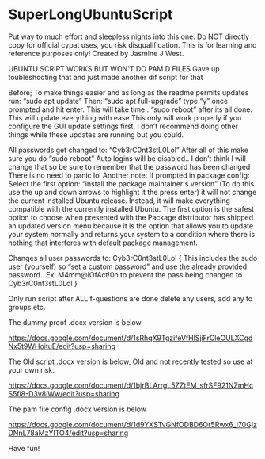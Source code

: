 # SuperLongUbuntuScript
Put way to much effort and sleepless nights into this one.
Do NOT directly copy for official cypat uses, you risk disqualification. This is for learning and reference purposes only!
Created by Jasmine J West.

UBUNTU SCRIPT 
WORKS BUT WON'T DO PAM.D FILES
Gave up toubleshooting that and just made another dif script for that 

Before; To make things easier and as long as the readme permits updates run: “sudo apt update”  Then: “sudo apt full-upgrade” type “y” once prompted and hit enter. This will take time.. “sudo reboot” after its all done.  
This will update everything with ease
This only will work properly if you configure the GUI update settings first. 
I don’t recommend doing other things while these updates are running but you could.

All passwords get changed to: “Cyb3rC0nt3stL0Lol”
After all of this make sure you do “sudo reboot” 
Auto logins will be disabled.. I don’t think I will change that so be sure to remember that the password has been changed There is no need to panic lol
Another note: If prompted in package config: Select the first option: “install the package maintainer's version” (To do this use the up and down arrows to highlight it the press enter) it will not change the current installed Ubuntu release. Instead, it will make everything compatible with the currently installed Ubuntu. The first option is the safest option to choose when presented with the Package distributor has shipped an updated version menu because it is the option that allows you to update your system normally and returns your system to a condition where there is nothing that interferes with default package management.

Changes all user passwords to: Cyb3rC0nt3stL0Lol    {   This includes the sudo user (yourself) so “set a custom password” and use the already provided password.. Ex: M4mm@lOfAct!0n   to prevent the pass being changed to Cyb3rC0nt3stL0Lol    }

Only run script after ALL f-questions are done
delete any users, add any to groups etc.


The dummy proof .docx version is below

https://docs.google.com/document/d/1sRhqX9TgzifeVfHlSjiFrCleOULXCgdNx5t9WHoituE/edit?usp=sharing


The Old script .docx version is below, Old and not recently tested so use at your own risk. 

https://docs.google.com/document/d/1bjrBLArrgL5ZZtEM_sfrSF921NZmHcS5fi8-D3v8iWw/edit?usp=sharing


The pam file config .docx version is below

https://docs.google.com/document/d/1d9YXSTvGNfODBD6Or5Rwx6_I70GjzDNnL78aMzYITO4/edit?usp=sharing


Have fun!
